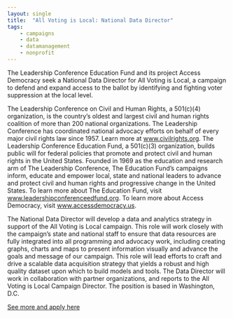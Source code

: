 ```yaml
---
layout: single
title:  "All Voting is Local: National Data Director"
tags: 
    - campaigns
    - data
    - datamanagement
    - nonprofit
---
```


The Leadership Conference Education Fund and its project Access Democracy seek a National Data Director for All
Voting is Local, a campaign to defend and expand access to the ballot by identifying and fighting voter suppression at
the local level.

The Leadership Conference on Civil and Human Rights, a 501(c)(4) organization, is the country’s oldest and largest
civil and human rights coalition of more than 200 national organizations. The Leadership Conference has coordinated
national advocacy efforts on behalf of every major civil rights law since 1957. Learn more at www.civilrights.org. The
Leadership Conference Education Fund, a 501(c)(3) organization, builds public will for federal policies that promote
and protect civil and human rights in the United States. Founded in 1969 as the education and research arm of The
Leadership Conference, The Education Fund’s campaigns inform, educate and empower local, state and national leaders
to advance and protect civil and human rights and progressive change in the United States. To learn more about The
Education Fund, visit www.leadershipconferenceedfund.org. To learn more about Access Democracy, visit
www.accessdemocracy.us.

The National Data Director will develop a data and analytics strategy in support of the All Voting is Local campaign.
This role will work closely with the campaign’s state and national staff to ensure that data resources are fully integrated
into all programming and advocacy work, including creating graphs, charts and maps to present information visually and
advance the goals and message of our campaign. This role will lead efforts to craft and drive a scalable data acquisition
strategy that yields a robust and high quality dataset upon which to build models and tools. The Data Director will work
in collaboration with partner organizations, and reports to the All Voting is Local Campaign Director. The position is
based in Washington, D.C.

[See more and apply here](http://civilrightsdocs.info/pdf/jobs/National-Data-Director-AVL.pdf)

